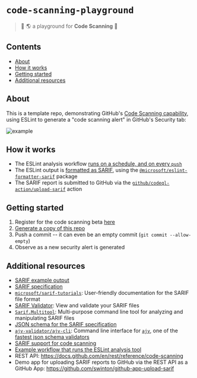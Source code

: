 # `code-scanning-playground`
> :wave: :earth_americas: a playground for **Code Scanning** :roller_coaster:

## Contents
- [About](#about)
- [How it works](#how-it-works)
- [Getting started](#getting-started)
- [Additional resources](#additional-resources)

## About
This is a template repo, demonstrating GitHub's [Code Scanning capability](https://docs.github.com/en/github/finding-security-vulnerabilities-and-errors-in-your-code/about-code-scanning), using ESLint to generate a "code scanning alert" in GitHub's Security tab:

![example](images/example.png)

## How it works
- The ESLint analysis workflow [runs on a schedule, and on every `push`](https://github.com/swinton/code-scanning-playground/blob/20366008d4376dd1899559fba0bf5fbbece109c3/.github/workflows/upload-sarif.yml#L3-L8)
- The ESLint output is [formatted as SARIF](https://github.com/swinton/code-scanning-playground/blob/20366008d4376dd1899559fba0bf5fbbece109c3/.github/workflows/upload-sarif.yml#L18-L20), using the [`@microsoft/eslint-formatter-sarif`](https://github.com/microsoft/sarif-sdk/tree/master/src/ESLint.Formatter#readme) package
- The SARIF report is submitted to GitHub via the [`github/codeql-action/upload-sarif`](https://github.com/github/codeql-action/tree/main/upload-sarif) action

## Getting started
1. Register for the code scanning beta [here](https://github.com/features/security/advanced-security/signup)
1. [Generate a copy of this repo](https://github.com/swinton/code-scanning-playground/generate)
1. Push a commit -- it can even be an empty commit (`git commit --allow-empty`)
1. Observe as a new security alert is generated 

## Additional resources
- [SARIF example output](example.sarif.json)
- [SARIF specification](https://docs.oasis-open.org/sarif/sarif/v2.1.0/sarif-v2.1.0.html)
- [`microsoft/sarif-tutorials`](https://github.com/microsoft/sarif-tutorials): User-friendly documentation for the SARIF file format
- [SARIF Validator](https://sarifweb.azurewebsites.net/Validation): View and validate your SARIF files
- [`Sarif.Multitool`](https://www.nuget.org/packages/Sarif.Multitool/): Multi-purpose command line tool for analyzing and manipulating SARIF files
- [JSON schema for the SARIF specification](https://docs.oasis-open.org/sarif/sarif/v2.1.0/cos02/schemas/sarif-schema-2.1.0.json)
- [`ajv-validator/ajv-cli`](https://github.com/ajv-validator/ajv-cli): Command line interface for [`ajv`](https://github.com/epoberezkin/ajv), one of the [fastest json schema validators](https://github.com/ebdrup/json-schema-benchmark)
- [SARIF support for code scanning](https://docs.github.com/en/github/finding-security-vulnerabilities-and-errors-in-your-code/sarif-support-for-code-scanning)
- [Example workflow that runs the ESLint analysis tool](https://docs.github.com/en/github/finding-security-vulnerabilities-and-errors-in-your-code/uploading-a-sarif-file-to-github#example-workflow-that-runs-the-eslint-analysis-tool)
- REST API: https://docs.github.com/en/rest/reference/code-scanning
- Demo app for uploading SARIF reports to GitHub via the REST API as a GitHub App: https://github.com/swinton/github-app-upload-sarif
